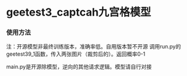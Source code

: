 # geetest3_captcah九宫格模型

### 使用方法
注：开源模型非最终训练版本，准确率低。自用版本暂不开源
调用run.py的geetest39_1函数，传入两张图片（裁剪后的）。返回概率0-1

main.py是开源除模型，逆向的其他请求逻辑。模型请自行对接

